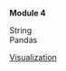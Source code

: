 <b>Module 4</b>  

String  
Pandas  

[Visualization](https://colab.research.google.com/drive/1U0oH-nq82mwVkvWmEZLym1PioT3JsYch#scrollTo=0CPaxl-50Cfn)    
